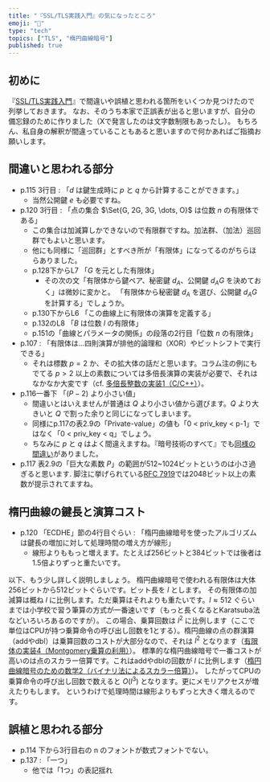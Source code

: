 ```yaml
---
title: "『SSL/TLS実践入門』の気になったところ"
emoji: "🧮"
type: "tech"
topics: ["TLS", "楕円曲線暗号"]
published: true
---
```

## 初めに
『[SSL/TLS実践入門](https://gihyo.jp/book/2024/978-4-297-14178-3)』で間違いや誤植と思われる箇所をいくつか見つけたので列挙しておきます。
なお、そのうち本家で正誤表が出ると思いますが、自分の備忘録のために作りました（Xで発言したのは文字数制限もあったし）。
もちろん、私自身の解釈が間違っていることもあると思いますので何かあればご指摘お願いします。

## 間違いと思われる部分
- p.115 3行目 : 「$d$ は鍵生成時に $p$ と $q$ から計算することができます。」
  - 当然公開鍵 $e$ も必要ですね。
- p.120 3行目 : 「点の集合 $\Set{G, 2G, 3G, \dots, O}$ は位数 $n$ の有限体である」
  - この集合は加減算しかできないので有限群ですね。加法群、（加法）巡回群でもよいと思います。
  - 他にも同様に「巡回群」とすべき所が「有限体」になってるのがちらほらありました。
  - p.128下からL7 「$G$ を元とした有限体」
    - その次の文「有限体から鍵ペア、秘密鍵 $d_A$、公開鍵 $d_A G$ を決めておく」は微妙に変かと。
     「有限体から秘密鍵 $d_A$ を選び、公開鍵 $d_A G$ を計算する」でしょうか。
  - p.130下からL6 「この曲線上に有限体の演算を定義する」
  - p.132のL8 「$B$ は位数 $l$ の有限体」
  - p.151の「曲線とパラメータの関係」の段落の2行目「位数 $n$ の有限体」
- p.107 : 「有限体は…四則演算が排他的論理和（XOR）やビットシフトで実行できる」
  - それは標数 $p=2$ か、その拡大体の話だと思います。コラム注の例にもでてる $p>2$ 以上の素数については多倍長演算の実装が必要で、それはなかなか大変です（cf. [多倍長整数の実装1（C/C++）](https://zenn.dev/herumi/articles/bitint-01-cpp)）。
- p.116一番下 「$(P-2)$ より小さい値」
  - 間違いとはいえませんが普通は $Q$ より小さい値から選びます。$Q$ より大きいと $Q$ で割った余りと同じになってしまいます。
  - 同様にp.117の表2.9の「Private-value」の値も「0 < priv_key < p-1」ではなく「0 < priv_key < q」でしょう。
  - ちなみに $p$ と $q$ はよく間違えますね。『暗号技術のすべて』でも[同様の間違い](https://zenn.dev/herumi/articles/ecc-elgamal-variant#%E6%9A%97%E5%8F%B7%E5%8C%96-1)がありました。
- p.117 表2.9の「巨大な素数 $P$」の範囲が512~1024ビットというのは小さ過ぎると思います.
  脚注に挙げられている[RFC 7919](https://datatracker.ietf.org/doc/html/rfc7919#appendix-A.1)では2048ビット以上の素数が提示されてますね。

## 楕円曲線の鍵長と演算コスト
- p.120 「ECDHE」節の4行目ぐらい : 「楕円曲線暗号を使ったアルゴリズムは鍵長の増加に対して処理時間の増え方が線形」
  - 線形よりももっと増えます。たとえば256ビットと384ビットでは後者は1.5倍よりずっと重たいです。

以下、もう少し詳しく説明しましょう。
楕円曲線暗号で使われる有限体は大体256ビットから512ビットぐらいです。ビット長を $l$ とします。
その有限体の加減算は概ね $l$ に比例します。ただ乗算はそれよりも重たいです。$l \approx 512$ ぐらいまでは小学校で習う筆算の方式が一番速いです（もっと長くなるとKaratsuba法などいろいろあるのですが）。
この場合、乗算回数は $l^2$ に比例します（ここで単位はCPUが持つ乗算命令の呼び出し回数を1とする）。楕円曲線の点の群演算（addやdbl）は乗算回数のコストが大部分なので、それは $l^2$ となります（[有限体の実装4（Montgomery乗算の利用）](https://zenn.dev/herumi/articles/finite-field-04-mul)）。
標準的な楕円曲線暗号で一番コストが高いのは点のスカラー倍算です。これはaddやdblの回数が $l$ に比例します（[楕円曲線暗号のための数学2（バイナリ法によるスカラー倍算）](https://zenn.dev/herumi/articles/ecc-binary-method)）。
したがってCPUの乗算命令の呼び出し回数で数えると $O(l^3)$ となります。更にメモリアクセスが増えたりもします。
というわけで処理時間は線形よりもずっと大きく増えるのです。

## 誤植と思われる部分
- p.114 下から3行目右の n のフォントが数式フォントでない。
- p.137 : 「一つ」
  - 他では「1つ」の表記揺れ
